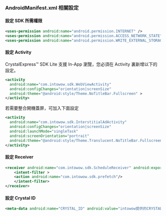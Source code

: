### AndroidManifest.xml 相關設定

#### 設定 SDK 所需權限

``` xml
<uses-permission android:name="android.permission.INTERNET" />
<uses-permission android:name="android.permission.ACCESS_NETWORK_STATE" />
<uses-permission android:name="android.permission.WRITE_EXTERNAL_STORAGE" />
```

#### 設定 Activity
CrystalExpress&trade; SDK Lite 支援 In-App 瀏覽，您必須在 Activity 裏新增以下的設定。
``` xml
<activity
  android:name="com.intowow.sdk.WebViewActivity"
  android:configChanges="orientation|screenSize"
  android:theme="@android:style/Theme.NoTitleBar.Fullscreen" >
</activity>
```

若需要整合開機蓋屏，可加入下面設定
``` xml
<activity
  android:name="com.intowow.sdk.InterstitialAdActivity"
  android:configChanges="orientation|screenSize"
  android:launchMode="singleTask"
  android:screenOrientation="portrait"
  android:theme="@android:style/Theme.Translucent.NoTitleBar.Fullscreen" >
</activity>
```

#### 設定 Receiver
``` xml
<receiver android:name="com.intowow.sdk.ScheduleReceiver" android:exported="false">
    <intent-filter >
    <action android:name="com.intowow.sdk.prefetch"/>
    </intent-filter>
</receiver>
```

#### 設定 Crystal ID
``` xml
<meta-data android:name="CRYSTAL_ID" android:value="intowow提供的CRYSTAL_ID" />
```

